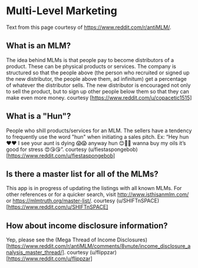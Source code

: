 # Multi-Level Marketing
Text from this page courtesy of https://www.reddit.com/r/antiMLM/.

## What is an MLM?
The idea behind MLMs is that people pay to become distributors of a product. These can be physical products or services. The company is structured so that the people above (the person who recruited or signed up the new distributor, the people above them, ad infinitum) get a percentage of whatever the distributor sells. The new distributor is encouraged not only to sell the product, but to sign up other people below them so that they can make even more money. courtesy [https://www.reddit.com/u/copacetic1515]

## What is a "Hun"?
People who shill products/services for an MLM. The sellers have a tendency to frequently use the word "hun" when initiating a sales pitch. Ex: “Hey hun ❤️❤️ I see your aunt is dying 😱😱 anyway hun 😊💁‍♀️ wanna buy my oils it’s good for stress 😍😘😘”. courtesy (u/fiestaspongebob)[https://www.reddit.com/u/fiestaspongebob]

## Is there a master list for all of the MLMs?
This app is in progress of updating the listings with all known MLMs. For other references or for a quicker search, visit http://www.isthisanmlm.com/ or https://mlmtruth.org/master-list/. courtesy (u/SHIFTnSPACE)[https://www.reddit.com/u/SHIFTnSPACE]

## How about income disclosure information?
Yep, please see the (Mega Thread of Income Disclosures)[https://www.reddit.com/r/antiMLM/comments/8vnute/income_disclosure_analysis_master_thread/]. courtesy (u/flippzar)[https://www.reddit.com/u/flippzar]
